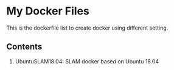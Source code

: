 # My Docker Files
This is the dockerfile list to create docker using different setting.

## Contents
1. UbuntuSLAM18.04: SLAM docker based on Ubuntu 18.04